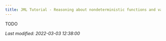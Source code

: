 ```yaml
---
title: JML Tutorial - Reasoning about nondeterministic functions and variables
---
```



TODO


_Last modified: 2022-03-03 12:38:00_